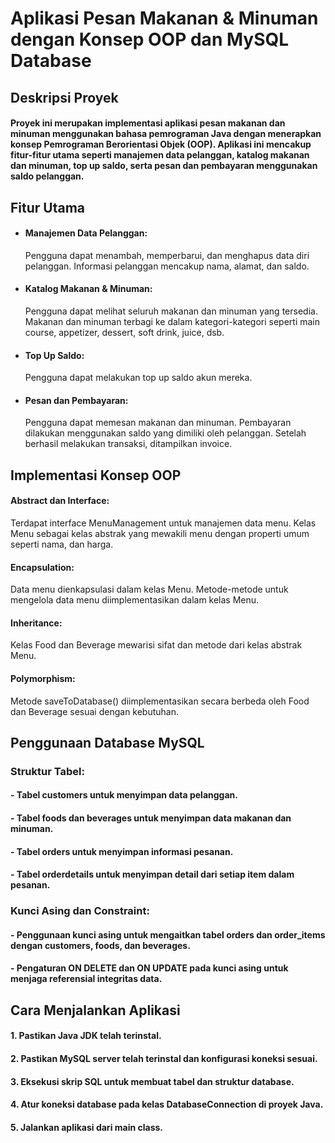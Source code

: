 # Aplikasi Pesan Makanan & Minuman dengan Konsep OOP dan MySQL Database

## Deskripsi Proyek
#### Proyek ini merupakan implementasi aplikasi pesan makanan dan minuman menggunakan bahasa pemrograman Java dengan menerapkan konsep Pemrograman Berorientasi Objek (OOP). Aplikasi ini mencakup fitur-fitur utama seperti manajemen data pelanggan, katalog makanan dan minuman, top up saldo, serta pesan dan pembayaran menggunakan saldo pelanggan.

## Fitur Utama
- #### Manajemen Data Pelanggan:
  Pengguna dapat menambah, memperbarui, dan menghapus data diri pelanggan.
  Informasi pelanggan mencakup nama, alamat, dan saldo.

- #### Katalog Makanan & Minuman:
  Pengguna dapat melihat seluruh makanan dan minuman yang tersedia.
  Makanan dan minuman terbagi ke dalam kategori-kategori seperti main course, appetizer, dessert, soft drink, juice, dsb.
- #### Top Up Saldo:
  Pengguna dapat melakukan top up saldo akun mereka.
- #### Pesan dan Pembayaran:
  Pengguna dapat memesan makanan dan minuman.
  Pembayaran dilakukan menggunakan saldo yang dimiliki oleh pelanggan.
  Setelah berhasil melakukan transaksi, ditampilkan invoice.
  
## Implementasi Konsep OOP
#### Abstract dan Interface:
Terdapat interface MenuManagement untuk manajemen data menu.
Kelas Menu sebagai kelas abstrak yang mewakili menu dengan properti umum seperti nama, dan harga.

#### Encapsulation:
Data menu dienkapsulasi dalam kelas Menu.
Metode-metode untuk mengelola data menu diimplementasikan dalam kelas Menu.

#### Inheritance:
Kelas Food dan Beverage mewarisi sifat dan metode dari kelas abstrak Menu.

#### Polymorphism:
Metode saveToDatabase() diimplementasikan secara berbeda oleh Food dan Beverage sesuai dengan kebutuhan.

## Penggunaan Database MySQL
### Struktur Tabel:
#### - Tabel customers untuk menyimpan data pelanggan.
#### - Tabel foods dan beverages untuk menyimpan data makanan dan minuman.
#### - Tabel orders untuk menyimpan informasi pesanan.
#### - Tabel orderdetails untuk menyimpan detail dari setiap item dalam pesanan.

### Kunci Asing dan Constraint:
#### - Penggunaan kunci asing untuk mengaitkan tabel orders dan order_items dengan customers, foods, dan beverages.
#### - Pengaturan ON DELETE dan ON UPDATE pada kunci asing untuk menjaga referensial integritas data.

## Cara Menjalankan Aplikasi
#### 1. Pastikan Java JDK telah terinstal.
#### 2. Pastikan MySQL server telah terinstal dan konfigurasi koneksi sesuai.
#### 3. Eksekusi skrip SQL untuk membuat tabel dan struktur database.
#### 4. Atur koneksi database pada kelas DatabaseConnection di proyek Java.
#### 5. Jalankan aplikasi dari main class.
